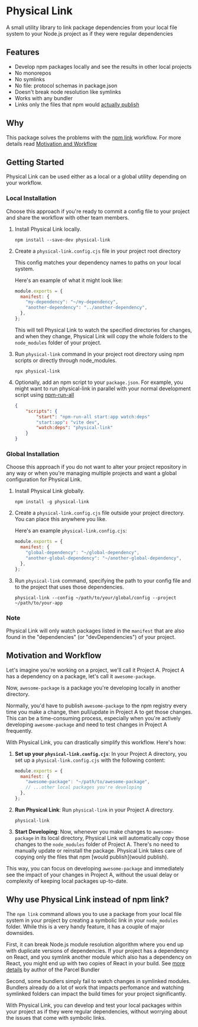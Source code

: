 # Physical Link

A small utility library to link package dependencies from your local file system to your Node.js project as if they were regular dependencies

## Features

- Develop npm packages locally and see the results in other local projects
- No monorepos
- No symlinks
- No file: protocol schemas in package.json
- Doesn't break node resolution like symlinks
- Works with any bundler
- Links only the files that npm would [actually publish](https://docs.npmjs.com/cli/v9/using-npm/developers#keeping-files-out-of-your-package)

## Why

This package solves the problems with the [npm link](https://docs.npmjs.com/cli/v9/commands/npm-link) workflow. For more details read [Motivation and Workflow](#motivation-and-workflow)

## Getting Started

Physical Link can be used either as a local or a global utility depending on your workflow.

### Local Installation

Choose this approach if you're ready to commit a config file to your project and share the workflow with other team members.

1. Install Physical Link locally.

   ```
   npm install --save-dev physical-link
   ```

2. Create a `physical-link.config.cjs` file in your project root directory

   This config matches your dependency names to paths on your local system.

   Here's an example of what it might look like:

   ```javascript
   module.exports = {
     manifest: {
       "my-dependency": "~/my-dependency",
       "another-dependency": "../another-dependency",
     },
   };
   ```

   This will tell Physical Link to watch the specified directories for changes, and when they change, Physical Link will copy the whole folders to the `node_modules` folder of your project.

3. Run `physical-link` command in your project root directory using npm scripts or directly through node_modules.

   ```
   npx physical-link
   ```

4. Optionally, add an npm script to your `package.json`. For example, you might want to run physical-link in parallel with your normal development script using [npm-run-all](https://www.npmjs.com/package/npm-run-all)

   ```json
   {
       "scripts": {
           "start": "npm-run-all start:app watch:deps"
           "start:app": "vite dev",
           "watch:deps": "physical-link"
       }
   }
   ```

### Global Installation

Choose this approach if you do not want to alter your project repository in any way or when you're managing multiple projects and want a global configuration for Physical Link.

1. Install Physical Link globally.

   ```
   npm install -g physical-link
   ```

2. Create a `physical-link.config.cjs` file outside your project directory. You can place this anywhere you like.

   Here's an example `physical-link.config.cjs`:

   ```javascript
   module.exports = {
     manifest: {
       "global-dependency": "~/global-dependency",
       "another-global-dependency": "~/another-global-dependency",
     },
   };
   ```

3. Run `physical-link` command, specifying the path to your config file and to the project that uses those dependencies.

   ```
   physical-link --config ~/path/to/your/global/config --project ~/path/to/your-app
   ```

### Note

Physical Link will only watch packages listed in the `manifest` that are also found in the "dependencies" (or "devDependencies") of your project.

## Motivation and Workflow

Let's imagine you're working on a project, we'll call it Project A. Project A has a dependency on a package, let's call it `awesome-package`.

Now, `awesome-package` is a package you're developing locally in another directory.

Normally, you'd have to publish `awesome-package` to the npm registry every time you make a change, then pull/update in Project A to get those changes. This can be a time-consuming process, especially when you're actively developing `awesome-package` and need to test changes in Project A frequently.

With Physical Link, you can drastically simplify this workflow. Here's how:

1. **Set up your `physical-link.config.cjs`**: In your Project A directory, you set up a `physical-link.config.cjs` with the following content:

   ```javascript
   module.exports = {
     manifest: {
       "awesome-package": "~/path/to/awesome-package",
       // ...other local packages you're developing
     },
   };
   ```

2. **Run Physical Link**: Run `physical-link` in your Project A directory.

   ```
   physical-link
   ```

3. **Start Developing**: Now, whenever you make changes to `awesome-package` in its local directory, Physical Link will automatically copy those changes to the `node_modules` folder of Project A. There's no need to manually update or reinstall the package. Physical Link takes care of copying only the files that npm [would publish](would publish).

This way, you can focus on developing `awesome-package` and immediately see the impact of your changes in Project A, without the usual delay or complexity of keeping local packages up-to-date.

## Why use Physical Link instead of npm link?

The `npm link` command allows you to use a package from your local file system in your project by creating a symbolic link in your `node_modules` folder. While this is a very handy feature, it has a couple of major downsides.

First, it can break Node.js module resolution algorithm where you end up with duplicate versions of dependencies. If your project has a dependency on React, and you symlink another module which also has a dependency on React, you might end up with two copies of React in your build. See [more details](https://github.com/parcel-bundler/parcel/issues/4332#issuecomment-1006234257) by author of the Parcel Bundler

Second, some bundlers simply fail to watch changes in symlinked modules. Bundlers already do a lot of work that impacts perfomance and watching symlinked folders can impact the build times for your project significantly.

With Physical Link, you can develop and test your local packages within your project as if they were regular dependencies, without worrying about the issues that come with symbolic links.
